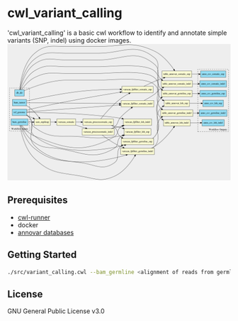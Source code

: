 # cwl_variant_calling

'cwl_variant_calling' is a basic cwl workflow to identify and annotate simple variants (SNP, indel) using docker images.
![alt text](graph.png)

## Prerequisites

* [cwl-runner](https://pypi.org/project/cwltool/)
* docker
* [annovar databases](https://annovar.openbioinformatics.org/en/latest/user-guide/download/)

## Getting Started

```bash
./src/variant_calling.cwl --bam_germline <alignment of reads from germline sample> --bam_tumor <alignment of reads from tumor sample> --ref_genome <reference genome with index created by bwa-mem2> --db_dir <path to annovar databases>
```

## License

GNU General Public License v3.0